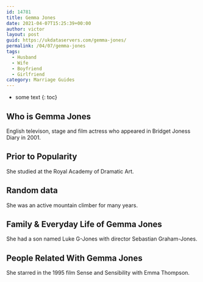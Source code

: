 ```yaml
---
id: 14781
title: Gemma Jones
date: 2021-04-07T15:25:39+00:00
author: victor
layout: post
guid: https://ukdataservers.com/gemma-jones/
permalink: /04/07/gemma-jones
tags:
  - Husband
  - Wife
  - Boyfriend
  - Girlfriend
category: Marriage Guides
---
```


* some text
{: toc}


## Who is Gemma Jones



English televison, stage and film actress who appeared in Bridget Joness Diary in 2001.

                
                
                
## Prior to Popularity



She studied at the Royal Academy of Dramatic Art.

                
                
                
## Random data



She was an active mountain climber for many years.

                
                
                
## Family & Everyday Life of Gemma Jones



She had a son named Luke G-Jones with director Sebastian Graham-Jones.

                
                
                
## People Related With Gemma Jones



She starred in the 1995 film Sense and Sensibility with Emma Thompson.

                
              
            
          
          
          